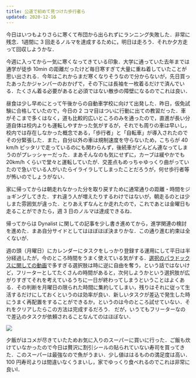 ```yaml
---
title: 公道で初めて見つけた歩行者ら
updated: 2020-12-16
---
```


今日はいつもよりさらに寒くて布団から出られずにランニング失敗した．非常に残念．1週間に 3 回走るノルマを達成するために，明日は走ろう．それか夕方走って回収しようかな．

今週に入ってから一気に寒くなってきている印象．大学に通っていた去年までは通学が徒歩 10min の距離だったけど毎日寒すぎて大量に重ね着していたことが思い出される．今年はこれからまだ寒くなりそうなので分からないが，先日買ったあったかジャンパーのおかげで，その下には長袖を一枚着るだけで済んでいる．たくさん着る必要があると必須ではない散歩の障壁になるのでこれは良い．

昼食は少し早めにとって午後からの自動車学校に向けて出発した．昨日，仮免試験に合格していたので，今日の 2 コマ目はついに行動に出ての教習だった．車がそこまで多くはなく，道も比較的広いところのみを通ったので，直進が長い分道自体は校内よりも運転しやすかった気がするが，それでも周りの車は早いし，校内では存在しなかった概念である，「歩行者」と「自転車」が導入されたのでその分緊張した．また，自分以外の車は規制速度を守らないため，こちらが 40 km/h ピッタリで走っているのにも関わらんず，後続車がどんどん連なってしまうのがプレッシャーだった．まあそんなのも気にせずに，カーブは緩やかでも 20km/h くらいで堂々と運転していたが．交差点もめっちゃゆっくり曲がっていたので急いでいる人がいたらイライラしてしまったことだろうが，何せ歩行者等が怖いのでしょうがない．

家に帰ってからは朝走れなかった分を取り戻すために通常通りの距離・時間をジョギングしてきた．すれ違う人が増えたりするわけではないが，朝走るのとは少しまた雰囲気が違った．とりあえずなんとか走れたので，これであとは金曜日も走ることができたら，週 3 日のノルマは達成できるね．

帰ってからは Dynalist に関しての記事を少し書き進めてから，進学関連の検討を進めた．まあ自分サイドとしてはほぼほぼ決まりかな．この通り進む約束は全くないが．

週の頭（月曜日）にカレンダーにタスクをしっかり登録する運用にして平日は半分経過したが，今のところ時間をうまく使えている気がする．[選択のパラドックスに関しての動画](https://www.youtube.com/watch?v=VO6XEQIsCoM)で多すぎる選択肢は時に逆に自由を奪う，という話ではないけど，フリーターとしてたくさんの時間があると，次何しようかという選択肢が広がりすぎてそれを考えているうちに一日が終わってしまうということはよくある．その判断を月曜日の限られた時間に集約してしまい，残りはそれに従って生活するだけにしておくというのは効率が良い．新しいタスクが差込で発生した時にうまく再配置をすることができるか，というのは今のところ試せていない．それをクリアしたらこの方法は完成するだろう．
だが，いうてもフリーターなので差込のタスクが依頼されることなんてのはほぼない．

![](https://lh3.googleusercontent.com/pw/ACtC-3fokjNAkALT-B_M8OKtv9Sfgi1wlcUTALmWTDmdceE7ad0tK-bx0K54TyO4AY4B663Oskw93JyuDF_tuErJq7_fiyxDlFdy1C8xX6v6mx4TOq0jDjnH0q5E34uFebjxyyVKrhCxvAKHMsZnREjpgVjDTw=w2043-h1532-no?authuser=0)

夕飯がはコメが尽きていたためお気に入りのスーパーに買いに行った．ご飯も炊けていなかったので今日は贅沢に割引シールの貼られていない寿司を買ってきた．このスーパーは最強なので魚がうまい．少し値ははるものの満足度は高い．100 円寿司よりは間違いなくうまいし，家でゆっくり食べれるのでこれは非常に良いl．
